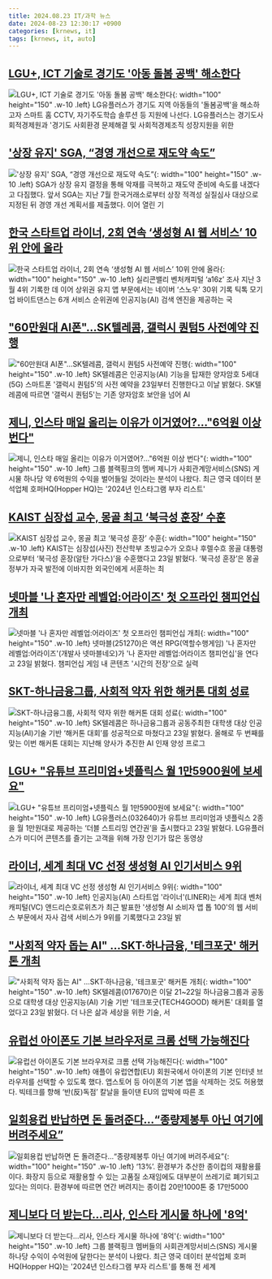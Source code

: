 ```yaml
---
title: 2024.08.23 IT/과학 뉴스
date: 2024-08-23 12:30:17 +0900
categories: [krnews, it]
tags: [krnews, it, auto]
---
```

## [LGU+, ICT 기술로 경기도 '아동 돌봄 공백' 해소한다](https://n.news.naver.com/mnews/article/003/0012743909)

![LGU+, ICT 기술로 경기도 '아동 돌봄 공백' 해소한다](https://mimgnews.pstatic.net/image/origin/003/2024/08/23/12743909.jpg?type=nf220_150){: width="100" height="150" .w-10 .left}
LG유플러스가 경기도 지역 아동들의 '돌봄공백'을 해소하고자 스마트 홈 CCTV, 자기주도학습 솔루션 등 지원에 나선다. LG유플러스는 경기도사회적경제원과 '경기도 사회환경 문제해결 및 사회적경제조직 성장지원을 위한

## ['상장 유지' SGA, “경영 개선으로 재도약 속도”](https://n.news.naver.com/mnews/article/030/0003233762)

!['상장 유지' SGA, “경영 개선으로 재도약 속도”](https://mimgnews.pstatic.net/image/origin/030/2024/08/23/3233762.jpg?type=nf220_150){: width="100" height="150" .w-10 .left}
SGA가 상장 유지 결정을 통해 악재를 극복하고 재도약 준비에 속도를 내겠다고 다짐했다. 앞서 SGA는 지난 7월 한국거래소로부터 상장 적격성 실질심사 대상으로 지정된 뒤 경영 개선 계획서를 제출했다. 이어 열린 기

## [한국 스타트업 라이너, 2회 연속 ‘생성형 AI 웹 서비스’ 10위 안에 올라](https://n.news.naver.com/mnews/article/009/0005354501)

![한국 스타트업 라이너, 2회 연속 ‘생성형 AI 웹 서비스’ 10위 안에 올라](https://mimgnews.pstatic.net/image/origin/009/2024/08/23/5354501.jpg?type=nf220_150){: width="100" height="150" .w-10 .left}
실리콘밸리 벤처캐피털 ‘a16z’ 조사 지난 3월 4위 기록한 데 이어 상위권 유지 앱 부문에서는 네이버 ‘스노우’ 30위 기록 틱톡 모기업 바이트댄스는 6개 서비스 순위권에 인공지능(AI) 검색 엔진을 제공하는 국

## ["60만원대 AI폰"…SK텔레콤, 갤럭시 퀀텀5 사전예약 진행](https://n.news.naver.com/mnews/article/015/0005024831)

!["60만원대 AI폰"…SK텔레콤, 갤럭시 퀀텀5 사전예약 진행](https://mimgnews.pstatic.net/image/origin/015/2024/08/23/5024831.jpg?type=nf220_150){: width="100" height="150" .w-10 .left}
SK텔레콤은 인공지능(AI) 기능을 탑재한 양자암호 5세대(5G) 스마트폰 '갤럭시 퀀텀5'의 사전 예약을 23일부터 진행한다고 이날 밝혔다. SK텔레콤에 따르면 '갤럭시 퀀텀5'는 기존 양자암호 보안을 넘어 AI

## [제니, 인스타 매일 올리는 이유가 이거였어?…"6억원 이상 번다"](https://n.news.naver.com/mnews/article/014/0005231457)

![제니, 인스타 매일 올리는 이유가 이거였어?…"6억원 이상 번다"](https://mimgnews.pstatic.net/image/origin/014/2024/08/23/5231457.jpg?type=nf220_150){: width="100" height="150" .w-10 .left}
그룹 블랙핑크의 멤버 제니가 사회관계망서비스(SNS) 게시물 하나당 약 6억원의 수익을 벌어들일 것이라는 분석이 나왔다. 최근 영국 데이터 분석업체 호퍼HQ(Hopper HQ)는 '2024년 인스타그램 부자 리스트'

## [KAIST 심장섭 교수, 몽골 최고 ‘북극성 훈장’ 수훈](https://n.news.naver.com/mnews/article/016/0002353174)

![KAIST 심장섭 교수, 몽골 최고 ‘북극성 훈장’ 수훈](https://mimgnews.pstatic.net/image/origin/016/2024/08/23/2353174.jpg?type=nf220_150){: width="100" height="150" .w-10 .left}
KAIST는 심장섭(사진) 전산학부 초빙교수가 오흐나 후렐수흐 몽골 대통령으로부터 ‘북극성 훈장(알탄 가다스)’을 수훈했다고 23일 밝혔다. ‘북극성 훈장’은 몽골 정부가 자국 발전에 이바지한 외국인에게 서훈하는 최

## [넷마블 '나 혼자만 레벨업:어라이즈' 첫 오프라인 챔피언십 개최](https://n.news.naver.com/mnews/article/421/0007746427)

![넷마블 '나 혼자만 레벨업:어라이즈' 첫 오프라인 챔피언십 개최](https://mimgnews.pstatic.net/image/origin/421/2024/08/23/7746427.jpg?type=nf220_150){: width="100" height="150" .w-10 .left}
넷마블(251270)은 액션 RPG(역할수행게임) '나 혼자만 레벨업:어라이즈'(개발사 넷마블네오)가 '나 혼자만 레벨업:어라이즈 챔피언십'을 연다고 23일 밝혔다. 챔피언십 게임 내 콘텐츠 '시간의 전장'으로 실력

## [SKT-하나금융그룹, 사회적 약자 위한 해커톤 대회 성료](https://n.news.naver.com/mnews/article/016/0002353185)

![SKT-하나금융그룹, 사회적 약자 위한 해커톤 대회 성료](https://mimgnews.pstatic.net/image/origin/016/2024/08/23/2353185.jpg?type=nf220_150){: width="100" height="150" .w-10 .left}
SK텔레콤은 하나금융그룹과 공동주최한 대학생 대상 인공지능(AI)기술 기반 ‘해커톤 대회’를 성공적으로 마쳤다고 23일 밝혔다. 올해로 두 번째를 맞는 이번 해커톤 대회는 지난해 양사가 추진한 AI 인재 양성 프로그

## [LGU+ "유튜브 프리미엄+넷플릭스 월 1만5900원에 보세요"](https://n.news.naver.com/mnews/article/018/0005817957)

![LGU+ "유튜브 프리미엄+넷플릭스 월 1만5900원에 보세요"](https://mimgnews.pstatic.net/image/origin/018/2024/08/23/5817957.jpg?type=nf220_150){: width="100" height="150" .w-10 .left}
LG유플러스(032640)가 유튜브 프리미엄과 넷플릭스 2종을 월 1만원대로 제공하는 ‘더블 스트리밍 연간권’을 출시했다고 23일 밝혔다. LG유플러스가 미디어 콘텐츠를 즐기는 고객을 위해 가장 인기가 많은 동영상

## [라이너, 세계 최대 VC 선정 생성형 AI 인기서비스 9위](https://n.news.naver.com/mnews/article/001/0014889231)

![라이너, 세계 최대 VC 선정 생성형 AI 인기서비스 9위](https://mimgnews.pstatic.net/image/origin/001/2024/08/23/14889231.jpg?type=nf220_150){: width="100" height="150" .w-10 .left}
인공지능(AI) 스타트업 '라이너'(LINER)는 세계 최대 벤처캐피털(VC) 앤드리슨호로위츠가 최근 발표한 '생성형 AI 소비자 앱 톱 100'의 웹 서비스 부문에서 자사 검색 서비스가 9위를 기록했다고 23일 밝

## ["사회적 약자 돕는 AI" …SKT·하나금융, '테크포굿' 해커톤 개최](https://n.news.naver.com/mnews/article/421/0007746236)

!["사회적 약자 돕는 AI" …SKT·하나금융, '테크포굿' 해커톤 개최](https://mimgnews.pstatic.net/image/origin/421/2024/08/23/7746236.jpg?type=nf220_150){: width="100" height="150" .w-10 .left}
SK텔레콤(017670)은 이달 21~22일 하나금융그룹과 공동으로 대학생 대상 인공지능(AI) 기술 기반 '테크포굿(TECH4GOOD) 해커톤' 대회를 열었다고 23일 밝혔다. 더 나은 삶과 세상을 위한 기술, 서

## [유럽선 아이폰도 기본 브라우저로 크롬 선택 가능해진다](https://n.news.naver.com/mnews/article/015/0005024779)

![유럽선 아이폰도 기본 브라우저로 크롬 선택 가능해진다](https://mimgnews.pstatic.net/image/origin/015/2024/08/23/5024779.jpg?type=nf220_150){: width="100" height="150" .w-10 .left}
애플이 유럽연합(EU) 회원국에서 아이폰의 기본 인터넷 브라우저를 선택할 수 있도록 했다. 앱스토어 등 아이폰의 기본 앱을 삭제하는 것도 허용했다. 빅테크를 향해 ‘반(反)독점’ 칼날을 들이댄 EU의 압박에 따른 조

## [일회용컵 반납하면 돈 돌려준다…“종량제봉투 아닌 여기에 버려주세요”](https://n.news.naver.com/mnews/article/020/0003583402)

![일회용컵 반납하면 돈 돌려준다…“종량제봉투 아닌 여기에 버려주세요”](https://mimgnews.pstatic.net/image/origin/020/2024/08/23/3583402.jpg?type=nf220_150){: width="100" height="150" .w-10 .left}
‘13%’. 환경부가 추산한 종이컵의 재활용률이다. 화장지 등으로 재활용할 수 있는 고품질 소재임에도 대부분이 쓰레기로 폐기되고 있다는 의미다. 환경부에 따르면 연간 버려지는 종이컵 20만1000톤 중 17만5000

## [제니보다 더 받는다…리사, 인스타 게시물 하나에 '8억'](https://n.news.naver.com/mnews/article/015/0005024788)

![제니보다 더 받는다…리사, 인스타 게시물 하나에 '8억'](https://mimgnews.pstatic.net/image/origin/015/2024/08/23/5024788.jpg?type=nf220_150){: width="100" height="150" .w-10 .left}
그룹 블랙핑크 멤버들의 사회관계망서비스(SNS) 게시물 하나당 수익이 수억원에 달한다는 분석이 나왔다. 최근 영국 데이터 분석업체 호퍼HQ(Hopper HQ)는 '2024년 인스타그램 부자 리스트'를 통해 전 세계

